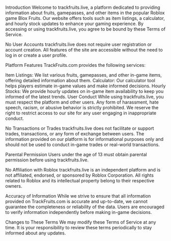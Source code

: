 Introduction
Welcome to trackfruits.live, a platform dedicated to providing information about fruits, gamepasses, and other items in the popular Roblox game Blox Fruits. Our website offers tools such as item listings, a calculator, and hourly stock updates to enhance your gaming experience. By accessing or using trackfruits.live, you agree to be bound by these Terms of Service.

No User Accounts
trackfruits.live does not require user registration or account creation. All features of the site are accessible without the need to log in or create a user profile.

Platform Features
TrackFruits.com provides the following services:

Item Listings: We list various fruits, gamepasses, and other in-game items, offering detailed information about them.
Calculator: Our calculator tool helps players estimate in-game values and make informed decisions.
Hourly Stocks: We provide hourly updates on in-game item availability to keep you informed of the latest trends.
User Conduct
While using trackfruits.live, you must respect the platform and other users. Any form of harassment, hate speech, racism, or abusive behavior is strictly prohibited. We reserve the right to restrict access to our site for any user engaging in inappropriate conduct.

No Transactions or Trades
trackfruits.live does not facilitate or support trades, transactions, or any form of exchange between users. The information provided on our platform is for informational purposes only and should not be used to conduct in-game trades or real-world transactions.

Parental Permission
Users under the age of 13 must obtain parental permission before using trackfruits.live.

No Affiliation with Roblox
trackfruits.live is an independent platform and is not affiliated, endorsed, or sponsored by Roblox Corporation. All rights related to Roblox and its intellectual property belong to their respective owners.

Accuracy of Information
While we strive to ensure that all information provided on TrackFruits.com is accurate and up-to-date, we cannot guarantee the completeness or reliability of the data. Users are encouraged to verify information independently before making in-game decisions.

Changes to These Terms
We may modify these Terms of Service at any time. It is your responsibility to review these terms periodically to stay informed about any updates.
